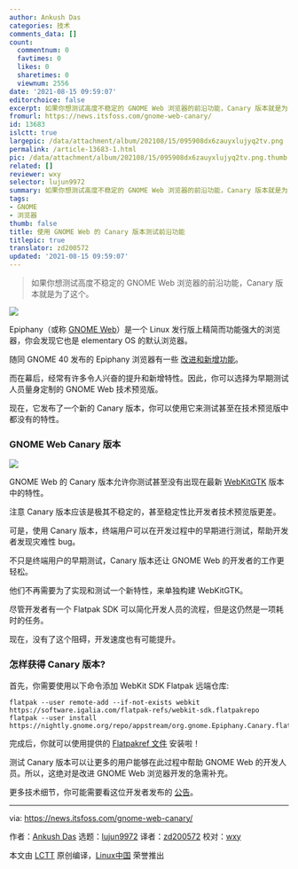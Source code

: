 ```yaml
---
author: Ankush Das
categories: 技术
comments_data: []
count:
  commentnum: 0
  favtimes: 0
  likes: 0
  sharetimes: 0
  viewnum: 2556
date: '2021-08-15 09:59:07'
editorchoice: false
excerpt: 如果你想测试高度不稳定的 GNOME Web 浏览器的前沿功能，Canary 版本就是为了这个。
fromurl: https://news.itsfoss.com/gnome-web-canary/
id: 13683
islctt: true
largepic: /data/attachment/album/202108/15/095908dx6zauyxlujyq2tv.png
permalink: /article-13683-1.html
pic: /data/attachment/album/202108/15/095908dx6zauyxlujyq2tv.png.thumb.jpg
related: []
reviewer: wxy
selector: lujun9972
summary: 如果你想测试高度不稳定的 GNOME Web 浏览器的前沿功能，Canary 版本就是为了这个。
tags:
- GNOME
- 浏览器
thumb: false
title: 使用 GNOME Web 的 Canary 版本测试前沿功能
titlepic: true
translator: zd200572
updated: '2021-08-15 09:59:07'
---
```



> 
> 如果你想测试高度不稳定的 GNOME Web 浏览器的前沿功能，Canary 版本就是为了这个。
> 
> 
> 


![](/data/attachment/album/202108/15/095908dx6zauyxlujyq2tv.png)


Epiphany（或称 [GNOME Web](https://wiki.gnome.org/Apps/Web/)）是一个 Linux 发行版上精简而功能强大的浏览器，你会发现它也是 elementary OS 的默认浏览器。


随同 GNOME 40 发布的 Epiphany 浏览器有一些 [改进和新增功能](https://news.itsfoss.com/gnome-web-new-tab/)。


而在幕后，经常有许多令人兴奋的提升和新增特性。因此，你可以选择为早期测试人员量身定制的 GNOME Web 技术预览版。


现在，它发布了一个新的 Canary 版本，你可以使用它来测试甚至在技术预览版中都没有的特性。


### GNOME Web Canary 版本


![](/data/attachment/album/202108/15/095910jx60ltvu40ltd292.png)


GNOME Web 的 Canary 版本允许你测试甚至没有出现在最新 [WebKitGTK](https://webkitgtk.org) 版本中的特性。


注意 Canary 版本应该是极其不稳定的，甚至稳定性比开发者技术预览版更差。


可是，使用 Canary 版本，终端用户可以在开发过程中的早期进行测试，帮助开发者发现灾难性 bug。


不只是终端用户的早期测试，Canary 版本还让 GNOME Web 的开发者的工作更轻松。


他们不再需要为了实现和测试一个新特性，来单独构建 WebKitGTK。


尽管开发者有一个 Flatpak SDK 可以简化开发人员的流程，但是这仍然是一项耗时的任务。


现在，没有了这个阻碍，开发速度也有可能提升。


### 怎样获得 Canary 版本?


首先，你需要使用以下命令添加 WebKit SDK Flatpak 远端仓库:



```
flatpak --user remote-add --if-not-exists webkit https://software.igalia.com/flatpak-refs/webkit-sdk.flatpakrepo
flatpak --user install https://nightly.gnome.org/repo/appstream/org.gnome.Epiphany.Canary.flatpakref

```

完成后，你就可以使用提供的 [Flatpakref 文件](https://nightly.gnome.org/repo/appstream/org.gnome.Epiphany.Canary.flatpakref) 安装啦！


测试 Canary 版本可以让更多的用户能够在此过程中帮助 GNOME Web 的开发人员。所以，这绝对是改进 GNOME Web 浏览器开发的急需补充。


更多技术细节，你可能需要看这位开发者发布的 [公告](https://base-art.net/Articles/introducing-the-gnome-web-canary-flavor/)。




---


via: <https://news.itsfoss.com/gnome-web-canary/>


作者：[Ankush Das](https://news.itsfoss.com/author/ankush/) 选题：[lujun9972](https://github.com/lujun9972) 译者：[zd200572](https://github.com/zd200572) 校对：[wxy](https://github.com/wxy)


本文由 [LCTT](https://github.com/LCTT/TranslateProject) 原创编译，[Linux中国](https://linux.cn/) 荣誉推出